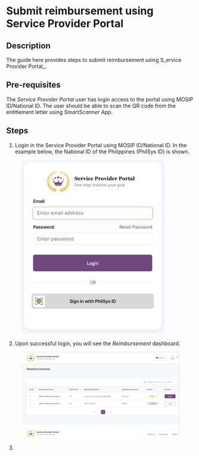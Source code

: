 # Submit reimbursement using Service Provider Portal

## Description&#x20;

The guide here provides steps to submit reimbursement using S_ervice Provider Portal_.

## Pre-requisites

The _Service Provider Portal_ user has login access to the portal using MOSIP ID/National ID. The user should be able to scan the QR code from the entitlement letter using _SmartScanner_ App.

## Steps

1. Login in the Service Provider Portal using MOSIP ID/National ID. In the example below, the National ID of the Philippines (PhilSys ID) is shown.

<figure><img src="../../.gitbook/assets/image (7).png" alt=""><figcaption></figcaption></figure>

2. Upon successful login, you will see the _Reimbursement_ dashboard.

<figure><img src="../../.gitbook/assets/image (15).png" alt=""><figcaption></figcaption></figure>

3.

